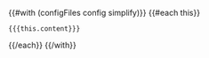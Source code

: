 {{#with (configFiles config simplify)}}
{{#each this}}

```{{this.extension}}
{{{this.content}}}
```

{{/each}}
{{/with}}
